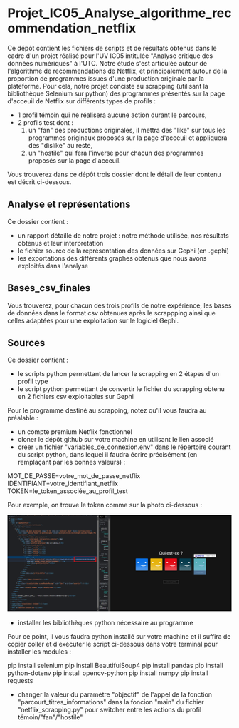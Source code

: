 # Projet_IC05_Analyse_algorithme_recommendation_netflix

Ce dépôt contient les fichiers de scripts et de résultats obtenus dans le cadre d'un projet réalisé pour l'UV IC05 intitulée "Analyse critique des données
numériques" à l'UTC.
Notre étude s'est articulée autour de l'algorithme de recommendations de Netflix, et principalement autour de la proportion de programmes issues d'une production originale par la plateforme. Pour cela, notre projet conciste au scrapping (utilisant la bibliothèque Selenium sur python) des programmes présentés sur la page d'acceuil de Netflix sur différents types de profils : 
* 1 profil témoin qui ne réalisera aucune action durant le parcours,
* 2 profils test dont :
    1. un "fan" des productions originales, il mettra des "like" sur tous les programmes originaux proposés sur la page d'acceuil et appliquera des "dislike" au reste,
    2. un "hostile" qui fera l'inverse pour chacun des programmes proposés sur la page d'acceuil.

Vous trouverez dans ce dépôt trois dossier dont le détail de leur contenu est décrit ci-dessous.

## Analyse et représentations

Ce dossier contient :
* un rapport détaillé de notre projet : notre méthode utilisée, nos résultats obtenus et leur interprétation
* le fichier source de la représentation des données sur Gephi (en .gephi)
* les exportations des différents graphes obtenus que nous avons exploités dans l'analyse

## Bases_csv_finales

Vous trouverez, pour chacun des trois profils de notre expérience, les bases de données dans le format csv obtenues après le scrappping ainsi que celles adaptées pour une exploitation sur le logiciel Gephi.

## Sources

Ce dossier contient :
* le scripts python permettant de lancer le scrapping en 2 étapes d'un profil type
* le script python permettant de convertir le fichier du scrapping obtenu en 2 fichiers csv exploitables sur Gephi

Pour le programme destiné au scrapping, notez qu'il vous faudra au préalable :
* un compte premium Netflix fonctionnel
* cloner le dépôt github sur votre machine en utilisant le lien associé
* créer un fichier "variables_de_connexion.env" dans le répertoire courant du script python, dans lequel il faudra écrire précisément (en remplaçant par les bonnes valeurs) :

MOT_DE_PASSE=votre_mot_de_passe_netflix
IDENTIFIANT=votre_identifiant_netflix
TOKEN=le_token_associée_au_profil_test

Pour exemple, on trouve le token comme sur la photo ci-dessous : 

![Capture d'écran pour trouver le token d'un profil Netflix](/token_profil_netflix_readme_screenshot.png)

* installer les bibliothèques python nécessaire au programme

Pour ce point, il vous faudra python installé sur votre machine et il suffira de copier coller et d'exécuter le script ci-dessous dans votre terminal pour installer les modules :

pip install selenium
pip install BeautifulSoup4
pip install pandas
pip install python-dotenv
pip install opencv-python
pip install numpy
pip install requests

* changer la valeur du paramètre "objectif" de l'appel de la fonction "parcourt_titres_informations" dans la foncion "main" du fichier "netflix_scrapping.py" pour switcher entre les actions du profil témoin/"fan"/"hostile"
